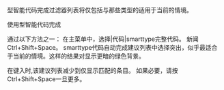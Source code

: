 型智能代码完成过滤器列表将仅包括与那些类型的适用于当前的情境。

使用型智能代码完成

通过以下方法之一：
在主菜单中，选择|代码|smarttype完整代码。
新闻Ctrl+Shift+Space。
smarttype代码自动完成建议列表中选择突出，似乎最适合于当前的情境。这样的结果对显示更暗的绿色背景。

在键入时,该建议列表减少到仅显示匹配的条目。
如果必要，请按Ctrl+Shift+Space一旦更多。